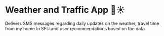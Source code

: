 # Weather and Traffic App 🚦☀️
Delivers SMS messages regarding daily updates on the weather, travel time from my home to SFU and user recommendations based on the data.
